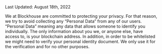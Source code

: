 Last Updated: August 18th, 2022

We at Blockhouse are committed to protecting your privacy. For that reason, we try to avoid collecting any “Personal Data” from any of our users. “Personal Data” meaning any data that allows someone to identify you individually. The only information about you we, or anyone else, have access to, is your blockchain address. In addition, in order to be whitelisted we might need to verify your personal identity document. We only use it for the verification and for no other purposes.
